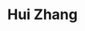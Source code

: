 ---
# Display name

title: Hui Zhang
user_groups: ["Graduated Post-Doc"]



organizations:
- name: 2001-2003 

Interests:
- Mathematical theory of complex fluids

---